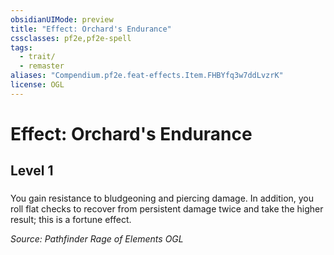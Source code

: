 ```yaml
---
obsidianUIMode: preview
title: "Effect: Orchard's Endurance"
cssclasses: pf2e,pf2e-spell
tags:
  - trait/
  - remaster
aliases: "Compendium.pf2e.feat-effects.Item.FHBYfq3w7ddLvzrK"
license: OGL
---
```

# Effect: Orchard's Endurance
## Level 1
### 






You gain resistance to bludgeoning and piercing damage. In addition, you roll flat checks to recover from persistent damage twice and take the higher result; this is a fortune effect.

*Source: Pathfinder Rage of Elements*
*OGL*